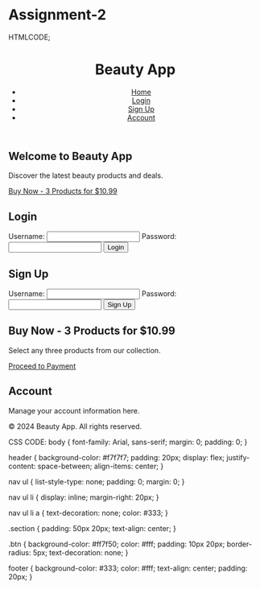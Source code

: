 # Assignment-2
HTMLCODE;
<!DOCTYPE html>
<html lang="en">
<head>
    <meta charset="UTF-8">
    <meta name="viewport" content="width=device-width, initial-scale=1.0">
    <title>Beauty App</title>
    <link rel="stylesheet" href="styles.css">
</head>
<body>
    <header>
        <h1>Beauty App</h1>
        <nav>
            <ul>
                <li><a href="#home">Home</a></li>
                <li><a href="#login">Login</a></li>
                <li><a href="#signup">Sign Up</a></li>
                <li><a href="#account">Account</a></li>
            </ul>
        </nav>
    </header>
    <section id="home" class="section">
        <h2>Welcome to Beauty App</h2>
        <p>Discover the latest beauty products and deals.</p>
        <a href="#buy" class="btn">Buy Now - 3 Products for $10.99</a>
    </section>
    <section id="login" class="section">
        <h2>Login</h2>
        <form>
            <label for="username">Username:</label>
            <input type="text" id="username" name="username">
            <label for="password">Password:</label>
            <input type="password" id="password" name="password">
            <button type="submit" class="btn">Login</button>
        </form>
    </section>
    <section id="signup" class="section">
        <h2>Sign Up</h2>
        <form>
            <label for="newUsername">Username:</label>
            <input type="text" id="newUsername" name="newUsername">
            <label for="newPassword">Password:</label>
            <input type="password" id="newPassword" name="newPassword">
            <button type="submit" class="btn">Sign Up</button>
        </form>
    </section>
    <section id="buy" class="section">
        <h2>Buy Now - 3 Products for $10.99</h2>
        <p>Select any three products from our collection.</p>
        <!-- Product selection will go here -->
        <a href="#payment" class="btn">Proceed to Payment</a>
    </section>
    <section id="account" class="section">
        <h2>Account</h2>
        <p>Manage your account information here.</p>
        <!-- Account management options will go here -->
    </section>
    <footer>
        <p>&copy; 2024 Beauty App. All rights reserved.</p>
    </footer>
</body>
</html>
CSS CODE:
body {
    font-family: Arial, sans-serif;
    margin: 0;
    padding: 0;
}

header {
    background-color: #f7f7f7;
    padding: 20px;
    display: flex;
    justify-content: space-between;
    align-items: center;
}

nav ul {
    list-style-type: none;
    padding: 0;
    margin: 0;
}

nav ul li {
    display: inline;
    margin-right: 20px;
}

nav ul li a {
    text-decoration: none;
    color: #333;
}

.section {
    padding: 50px 20px;
    text-align: center;
}

.btn {
    background-color: #ff7f50;
    color: #fff;
    padding: 10px 20px;
    border-radius: 5px;
    text-decoration: none;
}

footer {
    background-color: #333;
    color: #fff;
    text-align: center;
    padding: 20px;
}
